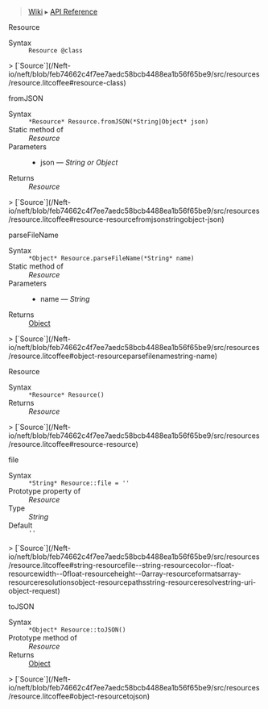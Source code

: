 > [Wiki](Home) ▸ [API Reference](API-Reference)

Resource
<dl><dt>Syntax</dt><dd><code>Resource @class</code></dd></dl>
> [`Source`](/Neft-io/neft/blob/feb74662c4f7ee7aedc58bcb4488ea1b56f65be9/src/resources/resource.litcoffee#resource-class)

fromJSON
<dl><dt>Syntax</dt><dd><code>&#x2A;Resource&#x2A; Resource.fromJSON(&#x2A;String|Object&#x2A; json)</code></dd><dt>Static method of</dt><dd><i>Resource</i></dd><dt>Parameters</dt><dd><ul><li>json — <i>String or Object</i></li></ul></dd><dt>Returns</dt><dd><i>Resource</i></dd></dl>
> [`Source`](/Neft-io/neft/blob/feb74662c4f7ee7aedc58bcb4488ea1b56f65be9/src/resources/resource.litcoffee#resource-resourcefromjsonstringobject-json)

parseFileName
<dl><dt>Syntax</dt><dd><code>&#x2A;Object&#x2A; Resource.parseFileName(&#x2A;String&#x2A; name)</code></dd><dt>Static method of</dt><dd><i>Resource</i></dd><dt>Parameters</dt><dd><ul><li>name — <i>String</i></li></ul></dd><dt>Returns</dt><dd><a href="/Neft-io/neft/wiki/Utils-API.md#boolean-isobjectany-value">Object</a></dd></dl>
> [`Source`](/Neft-io/neft/blob/feb74662c4f7ee7aedc58bcb4488ea1b56f65be9/src/resources/resource.litcoffee#object-resourceparsefilenamestring-name)

Resource
<dl><dt>Syntax</dt><dd><code>&#x2A;Resource&#x2A; Resource()</code></dd><dt>Returns</dt><dd><i>Resource</i></dd></dl>
> [`Source`](/Neft-io/neft/blob/feb74662c4f7ee7aedc58bcb4488ea1b56f65be9/src/resources/resource.litcoffee#resource-resource)

file
<dl><dt>Syntax</dt><dd><code>&#x2A;String&#x2A; Resource::file = ''</code></dd><dt>Prototype property of</dt><dd><i>Resource</i></dd><dt>Type</dt><dd><i>String</i></dd><dt>Default</dt><dd><code>''</code></dd></dl>
> [`Source`](/Neft-io/neft/blob/feb74662c4f7ee7aedc58bcb4488ea1b56f65be9/src/resources/resource.litcoffee#string-resourcefile--string-resourcecolor--float-resourcewidth--0float-resourceheight--0array-resourceformatsarray-resourceresolutionsobject-resourcepathsstring-resourceresolvestring-uri-object-request)

toJSON
<dl><dt>Syntax</dt><dd><code>&#x2A;Object&#x2A; Resource::toJSON()</code></dd><dt>Prototype method of</dt><dd><i>Resource</i></dd><dt>Returns</dt><dd><a href="/Neft-io/neft/wiki/Utils-API.md#boolean-isobjectany-value">Object</a></dd></dl>
> [`Source`](/Neft-io/neft/blob/feb74662c4f7ee7aedc58bcb4488ea1b56f65be9/src/resources/resource.litcoffee#object-resourcetojson)

